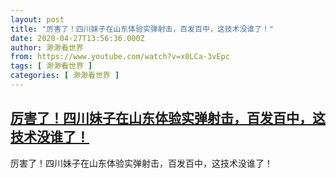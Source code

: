 ```yaml
---
layout: post
title: "厉害了！四川妹子在山东体验实弹射击，百发百中，这技术没谁了！"
date: 2020-04-27T13:56:36.000Z
author: 渺渺看世界
from: https://www.youtube.com/watch?v=x0LCa-3vEpc
tags: [ 渺渺看世界 ]
categories: [ 渺渺看世界 ]
---
```

<!--1587995796000-->
[厉害了！四川妹子在山东体验实弹射击，百发百中，这技术没谁了！](https://www.youtube.com/watch?v=x0LCa-3vEpc)
------

<div>
厉害了！四川妹子在山东体验实弹射击，百发百中，这技术没谁了！
</div>

